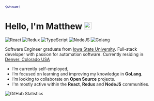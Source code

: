 ```bash
$whoami
```
# Hello, I'm Matthew <img src="https://user-images.githubusercontent.com/1303154/88677602-1635ba80-d120-11ea-84d8-d263ba5fc3c0.gif" width="24px" alt="hi">

![React](https://img.shields.io/badge/React-100%25-54D2F9)
![Redux](https://img.shields.io/badge/Redux-100%25-472A75)
![TypeScript](https://img.shields.io/badge/TypeScript-100%25-255EB2)
![NodeJS](https://img.shields.io/badge/NodeJS-100%25-0E5D03)
![Golang](https://img.shields.io/badge/Golang-75%25-7fd5ea)

Software Engineer graduate from [Iowa State University](https://www.iastate.edu). Full-stack developer with passion for automation software. Currently residing in [Denver, Colorado USA](https://www.google.com/maps/place/Denver,+CO)

- I’m currently self-employed,
- I’m focused on learning and improving my knowledge in **GoLang**.
- I’m looking to collaborate on **Open Source** projects.
- I'm mostly active within the **React**, **Redux** and **NodeJS** communities.

![GitHub Statistics](https://github-readme-stats.vercel.app/api?username=walmat&show_icons=true&hide_border=true)
